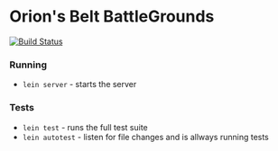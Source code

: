 # Orion's Belt BattleGrounds
[![Build Status](https://travis-ci.org/orionsbelt-battlegrounds/game.svg?branch=master)](https://travis-ci.org/orionsbelt-battlegrounds/game)

### Running

* `lein server` - starts the server

### Tests

* `lein test` - runs the full test suite
* `lein autotest` - listen for file changes and is allways running tests
